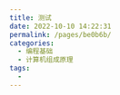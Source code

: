 ```yaml
---
title: 测试
date: 2022-10-10 14:22:31
permalink: /pages/be0b6b/
categories:
  - 编程基础
  - 计算机组成原理
tags:
  - 
---
```


